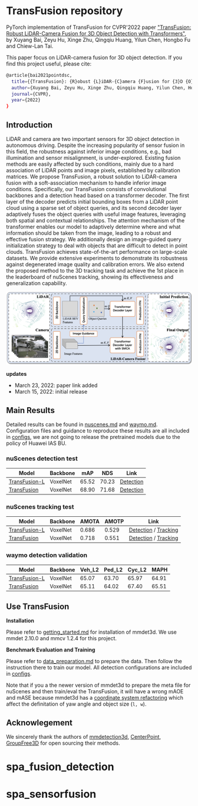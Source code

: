 # TransFusion repository

PyTorch implementation of TransFusion for CVPR'2022 paper ["TransFusion: Robust LiDAR-Camera Fusion for 3D Object Detection with Transformers"](https://arxiv.org/abs/2203.11496), by Xuyang Bai, Zeyu Hu, Xinge Zhu, Qingqiu Huang, Yilun Chen, Hongbo Fu and Chiew-Lan Tai.

This paper focus on LiDAR-camera fusion for 3D object detection. If you find this project useful, please cite:

```bash
@article{bai2021pointdsc,
  title={{TransFusion}: {R}obust {L}iDAR-{C}amera {F}usion for {3}D {O}bject {D}etection with {T}ransformers},
  author={Xuyang Bai, Zeyu Hu, Xinge Zhu, Qingqiu Huang, Yilun Chen, Hongbo Fu and Chiew-Lan Tai},
  journal={CVPR},
  year={2022}
}
```

## Introduction

LiDAR and camera are two important sensors for 3D object detection in autonomous driving. Despite the increasing popularity of sensor fusion in this field, the robustness against inferior image conditions, e.g., bad illumination and sensor misalignment, is under-explored. Existing fusion methods are easily affected by such conditions, mainly due to a hard association of LiDAR points and image pixels, established by calibration matrices.
We propose TransFusion, a robust solution to LiDAR-camera fusion with a soft-association mechanism to handle inferior image conditions. Specifically, our TransFusion consists of convolutional backbones and a detection head based on a transformer decoder. The first layer of the decoder predicts initial bounding boxes from a LiDAR point cloud using a sparse set of object queries, and its second decoder layer adaptively fuses the object queries with useful image features, leveraging both spatial and contextual relationships. The attention mechanism of the transformer enables our model to adaptively determine where and what information should be taken from the image, leading to a robust and effective fusion strategy. We additionally design an image-guided query initialization strategy to deal with objects that are difficult to detect in point clouds. TransFusion achieves state-of-the-art performance on large-scale datasets. We provide extensive experiments to demonstrate its robustness against degenerated image quality and calibration errors. We also extend the proposed method to the 3D tracking task and achieve the 1st place in the leaderboard of nuScenes tracking, showing its effectiveness and generalization capability.

![pipeline](resources/pipeline.png)

**updates**
- March 23, 2022: paper link added
- March 15, 2022: initial release

## Main Results

Detailed results can be found in [nuscenes.md](configs/nuscenes.md) and [waymo.md](configs/waymo.md). Configuration files and guidance to reproduce these results are all included in [configs](configs), we are not going to release the pretrained models due to the policy of Huawei IAS BU. 

### nuScenes detection test 

| Model   | Backbone | mAP | NDS  | Link  |
|---------|--------|--------|---------|---------|
| [TransFusion-L](configs/transfusion_nusc_voxel_L.py) | VoxelNet | 65.52 | 70.23 | [Detection](https://drive.google.com/file/d/1Wk8p2LJEhwfKfhsKzlU9vDBOd0zn38dN/view?usp=sharing)
| [TransFusion](configs/transfusion_nusc_voxel_LC.py) | VoxelNet | 68.90 | 71.68 | [Detection](https://drive.google.com/file/d/1X7_ig4v5A2vKsiHtUGtgeMN-0RJKsM6W/view?usp=sharing)

### nuScenes tracking test

| Model | Backbone | AMOTA |  AMOTP   | Link  |
|---------|--------|--------|---------|---------|
| [TransFusion-L](configs/transfusion_nusc_voxel_L.py) | VoxelNet | 0.686 | 0.529 | [Detection](https://drive.google.com/file/d/1Wk8p2LJEhwfKfhsKzlU9vDBOd0zn38dN/view?usp=sharing) / [Tracking](https://drive.google.com/file/d/1pKvRBUsM9h1Xgturd0Ae_bnGt0m_j3hk/view?usp=sharing)| 
| [TransFusion](configs/transfusion_nusc_voxel_LC.py)| VoxelNet | 0.718 | 0.551 | [Detection](https://drive.google.com/file/d/1X7_ig4v5A2vKsiHtUGtgeMN-0RJKsM6W/view?usp=sharing) / [Tracking](https://drive.google.com/file/d/1EVuS-MAg_HSXUVqMrXEs4-RpZp0p5cfv/view?usp=sharing)| 

### waymo detection validation

| Model   | Backbone | Veh_L2 | Ped_L2 | Cyc_L2  | MAPH   |
|---------|--------|---------|---------|---------|---------|
| [TransFusion-L](configs/transfusion_waymo_voxel_L.py) | VoxelNet | 65.07 | 63.70 | 65.97 | 64.91
| [TransFusion](configs/transfusion_waymo_voxel_LC.py) | VoxelNet | 65.11 | 64.02 | 67.40 | 65.51

## Use TransFusion

**Installation**

Please refer to [getting_started.md](docs/getting_started.md) for installation of mmdet3d. We use mmdet 2.10.0 and mmcv 1.2.4 for this project.

**Benchmark Evaluation and Training**

Please refer to [data_preparation.md](docs/data_preparation.md) to prepare the data. Then follow the instruction there to train our model. All detection configurations are included in [configs](configs/). 

Note that if you a the newer version of mmdet3d to prepare the meta file for nuScenes and then train/eval the TransFusion, it will have a wrong mAOE and mASE because mmdet3d has a [coordinate system refactoring](https://github.com/open-mmlab/mmdetection3d/blob/master/docs/en/compatibility.md#coordinate-system-refactoring) which affect the definitation of yaw angle and object size (`l, w`).

## Acknowlegement

We sincerely thank the authors of [mmdetection3d](https://github.com/open-mmlab/mmdetection3d), [CenterPoint](https://github.com/tianweiy/CenterPoint), [GroupFree3D](https://github.com/zeliu98/Group-Free-3D) for open sourcing their methods.
# spa_fusion_detection
# spa_sensorfusion
